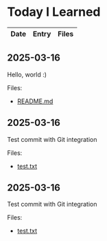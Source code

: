 # Today I Learned

| Date | Entry | Files |
| --- | --- | --- |

## 2025-03-16

Hello, world :)
<!-- notion-synced: true -->

Files:
- [README.md](files/2025-03-16_README.md)

## 2025-03-16

Test commit with Git integration

Files:
- [test.txt](files/2025-03-16_test.txt)

## 2025-03-16

Test commit with Git integration

Files:
- [test.txt](files/2025-03-16_test.txt)

